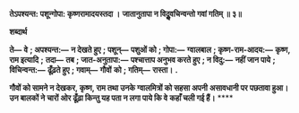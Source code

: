 **तेऽपश्यन्त: पशून्गोपा: कृष्णरामादयस्तदा ।** **जातानुतापा न विदुॢवचिन्वन्तो गवां गतिम् ॥ ३॥** 

**शब्दार्थ** 

**ते—** **वे** **; अपश्यन्त:—** **न देखते हुए** **; पशून्—** **पशुओं को** **; गोपा:—** **ग्वालबाल** **; कृष्ण-राम-आदय:—** **कृष्ण, राम इत्यादि** **;** **तदा—** **तब** **; जात-अनुतापा:—** **पश्चात्ताप अनुभव करते हुए** **; न विदु:—** **नहीं जान पाये** **; विचिन्वन्त:—** **ढूँढ़ते हुए** **; गवाम्—** **गौवों** **को** **; गतिम्—** **रास्ता।** **.** 

**गौवों को सामने न देखकर, कृष्ण, राम तथा उनके ग्वालमित्रों को सहसा अपनी** **असावधानी पर पछतावा हुआ। उन बालकों ने चारों ओर ढूँढ़ा किन्तु यह पता न लगा पाये कि वे** **कहाँ चली गई हैं।** **** 